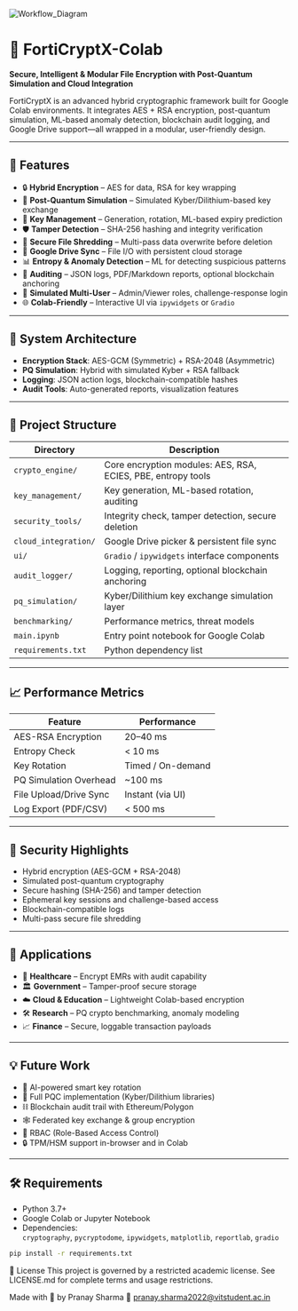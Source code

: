 ![Workflow_Diagram](https://github.com/user-attachments/assets/f9e60115-68d0-46a5-b349-e4ef521cc34a)

# 🔐 FortiCryptX-Colab

**Secure, Intelligent & Modular File Encryption with Post-Quantum Simulation and Cloud Integration**

FortiCryptX is an advanced hybrid cryptographic framework built for Google Colab environments. It integrates AES + RSA encryption, post-quantum simulation, ML-based anomaly detection, blockchain audit logging, and Google Drive support—all wrapped in a modular, user-friendly design.

---

## 🚀 Features

- 🔒 **Hybrid Encryption** – AES for data, RSA for key wrapping  
- 🧬 **Post-Quantum Simulation** – Simulated Kyber/Dilithium-based key exchange  
- 🔁 **Key Management** – Generation, rotation, ML-based expiry prediction  
- 🛡️ **Tamper Detection** – SHA-256 hashing and integrity verification  
- 🧨 **Secure File Shredding** – Multi-pass data overwrite before deletion  
- 📁 **Google Drive Sync** – File I/O with persistent cloud storage  
- 📊 **Entropy & Anomaly Detection** – ML for detecting suspicious patterns  
- 📜 **Auditing** – JSON logs, PDF/Markdown reports, optional blockchain anchoring  
- 👥 **Simulated Multi-User** – Admin/Viewer roles, challenge-response login  
- 🌐 **Colab-Friendly** – Interactive UI via `ipywidgets` or `Gradio`  

---

## 🧠 System Architecture

- **Encryption Stack**: AES-GCM (Symmetric) + RSA-2048 (Asymmetric)  
- **PQ Simulation**: Hybrid with simulated Kyber + RSA fallback  
- **Logging**: JSON action logs, blockchain-compatible hashes  
- **Audit Tools**: Auto-generated reports, visualization features  

---

## 📁 Project Structure

| Directory             | Description |
|----------------------|-------------|
| `crypto_engine/`     | Core encryption modules: AES, RSA, ECIES, PBE, entropy tools |
| `key_management/`    | Key generation, ML-based rotation, auditing |
| `security_tools/`    | Integrity check, tamper detection, secure deletion |
| `cloud_integration/` | Google Drive picker & persistent file sync |
| `ui/`                | `Gradio` / `ipywidgets` interface components |
| `audit_logger/`      | Logging, reporting, optional blockchain anchoring |
| `pq_simulation/`     | Kyber/Dilithium key exchange simulation layer |
| `benchmarking/`      | Performance metrics, threat models |
| `main.ipynb`         | Entry point notebook for Google Colab |
| `requirements.txt`   | Python dependency list |

---

## 📈 Performance Metrics

| Feature                  | Performance         |
|--------------------------|---------------------|
| AES-RSA Encryption       | 20–40 ms            |
| Entropy Check            | < 10 ms             |
| Key Rotation             | Timed / On-demand   |
| PQ Simulation Overhead   | ~100 ms             |
| File Upload/Drive Sync   | Instant (via UI)    |
| Log Export (PDF/CSV)     | < 500 ms            |

---

## 🔐 Security Highlights

- Hybrid encryption (AES-GCM + RSA-2048)  
- Simulated post-quantum cryptography  
- Secure hashing (SHA-256) and tamper detection  
- Ephemeral key sessions and challenge-based access  
- Blockchain-compatible logs  
- Multi-pass secure file shredding  

---

## 🧩 Applications

- 🏥 **Healthcare** – Encrypt EMRs with audit capability  
- 🏛️ **Government** – Tamper-proof secure storage  
- ☁️ **Cloud & Education** – Lightweight Colab-based encryption  
- 🛠️ **Research** – PQ crypto benchmarking, anomaly modeling  
- 📈 **Finance** – Secure, loggable transaction payloads  

---

## 💡 Future Work

- 🧠 AI-powered smart key rotation  
- 🔐 Full PQC implementation (Kyber/Dilithium libraries)  
- ⛓️ Blockchain audit trail with Ethereum/Polygon  
- 🕸️ Federated key exchange & group encryption  
- 👥 RBAC (Role-Based Access Control)  
- 🔒 TPM/HSM support in-browser and in Colab  

---

## 🛠 Requirements

- Python 3.7+  
- Google Colab or Jupyter Notebook  
- Dependencies:  
  `cryptography`, `pycryptodome`, `ipywidgets`, `matplotlib`, `reportlab`, `gradio`

```bash
pip install -r requirements.txt
```

📄 License
This project is governed by a restricted academic license.
See LICENSE.md for complete terms and usage restrictions.

Made with 🔐 by Pranay Sharma
📧 pranay.sharma2022@vitstudent.ac.in
